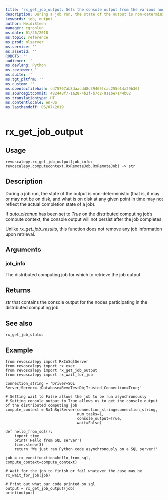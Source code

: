 ```yaml
---
title: 'rx_get_job_output: Gets the console output from the various nodes in a non-waiting distributed computing job. (revoscalepy)'
description: During a job run, the state of the output is non-deterministic (that is, it may or may not be on disk, and what is on disk at any given point in time may not reflect the actual completion state of a job).If auto_cleanup has been set to True on the distributed computing job’s compute context, the console output will not persist after the job completes.Unlike rx_get_job_results, this function does not remove any job information upon retrieval.
keywords: job, output
author: HeidiSteen
manager: cgronlun
ms.date: 01/26/2018
ms.topic: reference
ms.prod: mlserver
ms.service: ''
ms.assetid: ''
ROBOTS: ''
audience: ''
ms.devlang: Python
ms.reviewer: ''
ms.suite: ''
ms.tgt_pltfrm: ''
ms.custom: ''
ms.openlocfilehash: cd75767ab8daacdd8d39465fcac255e14a29b36f
ms.sourcegitcommit: 482448f7-1a28-4b2f-b7c2-911be7144b02
ms.translationtype: HT
ms.contentlocale: en-US
ms.lasthandoff: 06/07/2019
---
```

# <a name="rxgetjoboutput"></a>rx_get_job_output


 


## <a name="usage"></a>Usage



```
revoscalepy.rx_get_job_output(job_info: revoscalepy.computecontext.RxRemoteJob.RxRemoteJob) -> str
```





## <a name="description"></a>Description

During a job run, the state of the output is non-deterministic (that is, it may or may not be on disk, and what is on disk at any given point in time may not reflect the actual completion state of a job).

If *auto_cleanup* has been set to *True* on the distributed computing job’s compute context, the console output will not persist after the job completes.

Unlike *rx_get_job_results*, this function does not remove any job information upon retrieval.


## <a name="arguments"></a>Arguments


### <a name="jobinfo"></a>job_info

The distributed computing job for which to retrieve the job output


## <a name="returns"></a>Returns

*str* that contains the console output for the nodes participating in the distributed computing job


## <a name="see-also"></a>See also

`rx_get_job_status`


## <a name="example"></a>Example



```
from revoscalepy import RxInSqlServer
from revoscalepy import rx_exec
from revoscalepy import rx_get_job_output
from revoscalepy import rx_wait_for_job

connection_string = 'Driver=SQL Server;Server=.;Database=RevoTestDb;Trusted_Connection=True;'

# Setting wait to False allows the job to be run asynchronously
# Setting console_output to True allows us to get the console output of the distributed computing job
compute_context = RxInSqlServer(connection_string=connection_string,
                                num_tasks=1,
                                console_output=True,
                                wait=False)

def hello_from_sql():
    import time
    print('Hello from SQL server')
    time.sleep(3)
    return 'We just ran Python code asynchronously on a SQL server!'

job = rx_exec(function=hello_from_sql, compute_context=compute_context)

# Wait for the job to finish or fail whatever the case may be
rx_wait_for_job(job)

# Print out what our code printed on sql
output = rx_get_job_output(job)
print(output)
```

